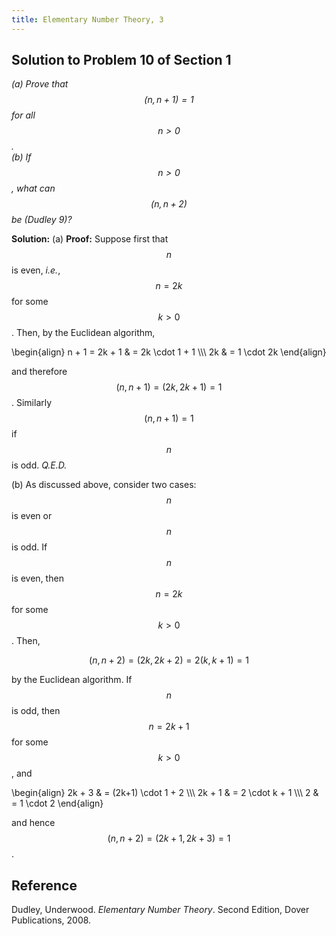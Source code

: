 ```yaml
---
title: Elementary Number Theory, 3
---
```


## Solution to Problem 10 of Section 1

*(a) Prove that $$(n, n+1) = 1$$ for all $$n > 0$$.* <br>
*(b) If $$n > 0$$, what can $$(n, n+2)$$ be (Dudley 9)?*

**Solution:** (a) **Proof:** Suppose first that $$n$$ is even, *i.e.*, $$n = 2k$$ for some $$k > 0$$. Then, by the Euclidean algorithm,

\begin{align}
n + 1 = 2k + 1 & = 2k \cdot 1 + 1 \\\\\\
2k & = 1 \cdot 2k
\end{align}

and therefore $$(n, n+1) = (2k, 2k+1) = 1$$. Similarly $$(n, n+1) = 1$$ if $$n$$ is odd. *Q.E.D.* <br>

(b) As discussed above, consider two cases: $$n$$ is even or $$n$$ is odd. If $$n$$ is even, then $$n = 2k$$ for some $$k > 0$$. Then,

$$(n, n+2) = (2k, 2k+2) = 2(k, k+1) = 1$$

by the Euclidean algorithm. If $$n$$ is odd, then $$n = 2k+1$$ for some $$k > 0$$, and

\begin{align}
2k + 3 & = (2k+1) \cdot 1 + 2 \\\\\\
2k + 1 & = 2 \cdot k + 1 \\\\\\
2 & = 1 \cdot 2
\end{align}

and hence $$(n, n+2) = (2k+1, 2k+3) = 1$$.

## Reference

Dudley, Underwood. *Elementary Number Theory*. Second Edition, Dover Publications, 2008.
